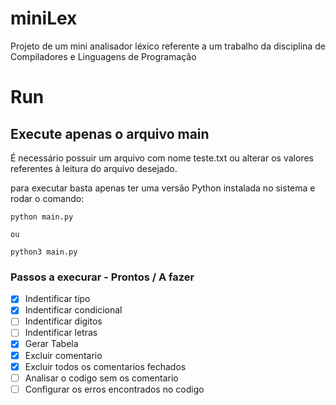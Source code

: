 # miniLex
Projeto de um mini analisador léxico referente a um trabalho da disciplina de Compiladores e Linguagens de Programação

# Run
## Execute apenas o arquivo main
É necessário possuir um arquivo com nome teste.txt ou alterar os valores referentes à leitura do arquivo desejado.

para executar basta apenas ter uma versão Python instalada no sistema e rodar o comando:

    python main.py
    
    ou 

    python3 main.py

### Passos a execurar - Prontos / A fazer

- [x] Indentificar tipo
- [x] Indentificar condicional
- [ ] Indentificar digitos 
- [ ] Indentificar letras
- [x] Gerar Tabela
- [x] Excluir comentario
- [x] Excluir todos os comentarios fechados
- [ ] Analisar o codigo sem os comentario
- [ ] Configurar os erros encontrados no codigo
